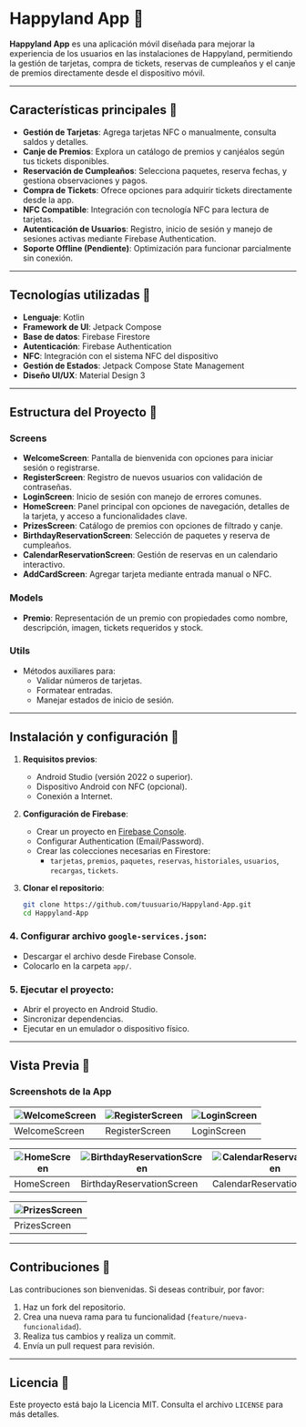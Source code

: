# Happyland App 🎢

**Happyland App** es una aplicación móvil diseñada para mejorar la experiencia de los usuarios en las instalaciones de Happyland, permitiendo la gestión de tarjetas, compra de tickets, reservas de cumpleaños y el canje de premios directamente desde el dispositivo móvil.

---

## Características principales 📱

- **Gestión de Tarjetas**: Agrega tarjetas NFC o manualmente, consulta saldos y detalles.
- **Canje de Premios**: Explora un catálogo de premios y canjéalos según tus tickets disponibles.
- **Reservación de Cumpleaños**: Selecciona paquetes, reserva fechas, y gestiona observaciones y pagos.
- **Compra de Tickets**: Ofrece opciones para adquirir tickets directamente desde la app.
- **NFC Compatible**: Integración con tecnología NFC para lectura de tarjetas.
- **Autenticación de Usuarios**: Registro, inicio de sesión y manejo de sesiones activas mediante Firebase Authentication.
- **Soporte Offline (Pendiente)**: Optimización para funcionar parcialmente sin conexión.

---

## Tecnologías utilizadas 🔧

- **Lenguaje**: Kotlin
- **Framework de UI**: Jetpack Compose
- **Base de datos**: Firebase Firestore
- **Autenticación**: Firebase Authentication
- **NFC**: Integración con el sistema NFC del dispositivo
- **Gestión de Estados**: Jetpack Compose State Management
- **Diseño UI/UX**: Material Design 3

---

## Estructura del Proyecto 📂

### Screens
- **WelcomeScreen**: Pantalla de bienvenida con opciones para iniciar sesión o registrarse.
- **RegisterScreen**: Registro de nuevos usuarios con validación de contraseñas.
- **LoginScreen**: Inicio de sesión con manejo de errores comunes.
- **HomeScreen**: Panel principal con opciones de navegación, detalles de la tarjeta, y acceso a funcionalidades clave.
- **PrizesScreen**: Catálogo de premios con opciones de filtrado y canje.
- **BirthdayReservationScreen**: Selección de paquetes y reserva de cumpleaños.
- **CalendarReservationScreen**: Gestión de reservas en un calendario interactivo.
- **AddCardScreen**: Agregar tarjeta mediante entrada manual o NFC.

### Models
- **Premio**: Representación de un premio con propiedades como nombre, descripción, imagen, tickets requeridos y stock.

### Utils
- Métodos auxiliares para:
  - Validar números de tarjetas.
  - Formatear entradas.
  - Manejar estados de inicio de sesión.

---

## Instalación y configuración 🚀

1. **Requisitos previos**:
   - Android Studio (versión 2022 o superior).
   - Dispositivo Android con NFC (opcional).
   - Conexión a Internet.

2. **Configuración de Firebase**:
   - Crear un proyecto en [Firebase Console](https://console.firebase.google.com/).
   - Configurar Authentication (Email/Password).
   - Crear las colecciones necesarias en Firestore:
     - `tarjetas`, `premios`, `paquetes`, `reservas`, `historiales`, `usuarios`, `recargas`, `tickets`.

3. **Clonar el repositorio**:
   ```bash
   git clone https://github.com/tuusuario/Happyland-App.git
   cd Happyland-App
   
### 4. Configurar archivo `google-services.json`:
- Descargar el archivo desde Firebase Console.
- Colocarlo en la carpeta `app/`.

### 5. Ejecutar el proyecto:
- Abrir el proyecto en Android Studio.
- Sincronizar dependencias.
- Ejecutar en un emulador o dispositivo físico.

---

## Vista Previa 📸

### Screenshots de la App

| ![WelcomeScreen](https://github.com/user-attachments/assets/546fe716-7bb0-4fa4-8db1-7b45135c1a05) | ![RegisterScreen](https://github.com/user-attachments/assets/ab38be86-5fed-4675-98f7-ad7dbf4a980d) | ![LoginScreen](https://github.com/user-attachments/assets/48720496-9f27-4938-871e-6de691a88bc3) |
|-----------------------------------------------------------------------------------------------------|-----------------------------------------------------------------------------------------------------|-----------------------------------------------------------------------------------------------------|
| WelcomeScreen                                                                                      | RegisterScreen                                                                                      | LoginScreen                                                                                        |

| ![HomeScreen](https://github.com/user-attachments/assets/bf217e99-3097-468e-8f25-294374bd2d63) | ![BirthdayReservationScreen](https://github.com/user-attachments/assets/44c200f8-a6ed-4282-be0e-5e06994cf8ac) | ![CalendarReservationScreen](https://github.com/user-attachments/assets/e64bedab-f06c-403f-9443-a819c8193b6f) |
|--------------------------------------------------------------------------------------------------|-------------------------------------------------------------------------------------------------------------|-------------------------------------------------------------------------------------------------------------|
| HomeScreen                                                                                       | BirthdayReservationScreen                                                                                    | CalendarReservationScreen                                                                                   |

| ![PrizesScreen](https://github.com/user-attachments/assets/c8300f84-23b2-448b-9dd4-c47090dbd0e5) |
|--------------------------------------------------------------------------------------------------|
| PrizesScreen                                                                                     |

---

## Contribuciones 🤝

Las contribuciones son bienvenidas. Si deseas contribuir, por favor:
1. Haz un fork del repositorio.
2. Crea una nueva rama para tu funcionalidad (`feature/nueva-funcionalidad`).
3. Realiza tus cambios y realiza un commit.
4. Envía un pull request para revisión.

---

## Licencia 📄

Este proyecto está bajo la Licencia MIT. Consulta el archivo `LICENSE` para más detalles.


